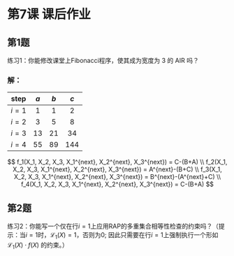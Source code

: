 # 第7课 课后作业

## 第1题 

练习1：你能修改课堂上Fibonacci程序，使其成为宽度为 3 的 AIR 吗？

### 解：

| step  | $a$  | $b$  | $c$  |
| :---: | :--: | :--: | :--: |
| $i=1$ |  1   |  1   |  2   |
| $i=2$ |  3   |  5   |  8   |
| $i=3$ |  13  |  21  |  34  |
| $i=4$ |  55  |  89  | 144  |

$$
f_1(X_1, X_2, X_3, X_1^{next}, X_2^{next}, X_3^{next}) = C-(B+A) \\
f_2(X_1, X_2, X_3, X_1^{next}, X_2^{next}, X_3^{next}) = A^{next}-(B+C) \\
f_3(X_1, X_2, X_3, X_1^{next}, X_2^{next}, X_3^{next}) = B^{next}-(A^{next}+C) \\
f_4(X_1, X_2, X_3, X_1^{next}, X_2^{next}, X_3^{next}) = C-(B+A)
$$



## 第2题

练习2：你能写一个仅在行$i=1$上应用RAP的多重集合相等性检查的约束吗？（提示：当$i=1$时，$\mathcal{L}_{1}(X)=1$，否则为0; 因此只需要在行$i=1$上强制执行一个形如 $\mathcal{L}_{1}(X) \cdot f(X)$ 的约束。）